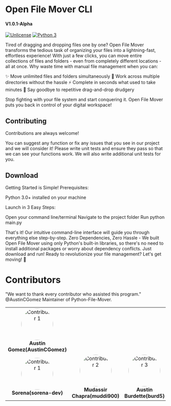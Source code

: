
# Open File Mover CLI
#### V1.0.1-Alpha

[![Unlicense](https://img.shields.io/badge/License-Unlicense-blue.svg)](https://unlicense.org/)
[![Python 3](https://img.shields.io/badge/python-3.x-blue.svg)](https://www.python.org/downloads/)


Tired of dragging and dropping files one by one?
Open File Mover transforms the tedious task of organizing your files into a lightning-fast, effortless experience! With just a few clicks, you can move entire collections of files and folders - even from completely different locations - all at once.
Why waste time with manual file management when you can:

✨ Move unlimited files and folders simultaneously
🚀 Work across multiple directories without the hassle
⚡ Complete in seconds what used to take minutes
🎯 Say goodbye to repetitive drag-and-drop drudgery

Stop fighting with your file system and start conquering it. Open File Mover puts you back in control of your digital workspace!


## Contributing

Contributions are always welcome!

You can suggest any function or fix any issues that you see in our project and we will consider it! Please write unit tests and ensure they pass so that we can see your functions work. We will also write additional unit tests for you.


## Download

Getting Started is Simple!
Prerequisites:

Python 3.0+ installed on your machine

Launch in 3 Easy Steps:

Open your command line/terminal
Navigate to the project folder
Run python main.py

That's it! Our intuitive command-line interface will guide you through everything else step-by-step.
Zero Dependencies, Zero Hassle - We built Open File Mover using only Python's built-in libraries, so there's no need to install additional packages or worry about dependency conflicts. Just download and run!
Ready to revolutionize your file management? Let's get moving! 🚀

# Contributors
"We want to thank every contributor who assisted this program."
@AustinCGomez
Maintainer of Python-File-Mover.

<div align="center">
  <table style="border: none;">
    <tr>
      <td align="center">
        <img src="https://avatars.githubusercontent.com/u/7500568?v=4" width="100" height="100" alt="Contributor 1" style="border-radius: 50%;"><br>
        <strong>Austin Gomez(AustinCGomez)</strong>
      </td>
<div align="center">
    <tr>
      <td align="center">
        <img src="https://avatars.githubusercontent.com/u/51723422?v=4" width="100" height="100" alt="Contributor 1" style="border-radius: 50%;"><br>
        <strong>Sorena(sorena-dev)</strong>
      </td>
      <td align="center">
        <img src="https://avatars.githubusercontent.com/u/37051110?v=4" width="100" height="100" alt="Contributor 2" style="border-radius: 50%;"><br>
        <strong>Mudassir Chapra(muddi900)</strong>
      </td>
      <td align="center">
        <img src="https://avatars.githubusercontent.com/u/90431210?v=4" width="100" height="100" alt="Contributor 3" style="border-radius: 50%;"><br>
        <strong>Austin Burdette(burd5)</strong>
      </td>
     <td align="center">
        <img src="https://avatars.githubusercontent.com/u/66977282?v=4" width="100" height="100" alt="Contributor 3" style="border-radius: 50%;"><br>
        <strong>malikrohail(malikrohail)</strong>
      </td>
  </table>
</div>





